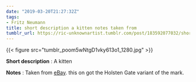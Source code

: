 ```yaml
---
date: "2019-03-20T21:27:32Z"
tags:
- Fritz Neumann
title: short description a kitten notes taken from
tumblr_url: https://ric-unknownartist.tumblr.com/post/183592077032/short-description-a-kitten-notes-taken-from
---
```

{{< figure src="tumblr_poom5wNtgD1vky613o1_1280.jpg" >}} 

**Short description** : A kitten

**Notes** : Taken from [eBay](https://www.ebay.de/itm/HERMANN-FRITZ-NEUMANN-Katzen-Radierung-/381209669600?nma=true&si=dOmDB2y2YiaUL1H2H%252Bvgp4%252F8D4w%253D&orig_cvip=true&nordt=true&rt=nc&_trksid=p2047675.l2557). this on got the Holsten Gate variant of the mark.

